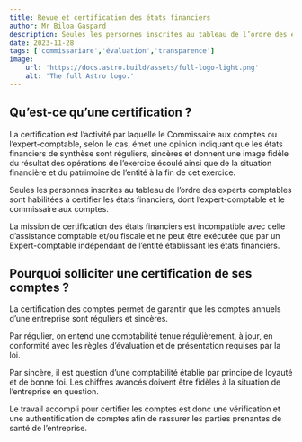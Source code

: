 ```yaml
---
title: Revue et certification des états financiers 
author: Mr Biloa Gaspard
description: Seules les personnes inscrites au tableau de l’ordre des experts comptables sont habilitées à certifier les états financiers.
date: 2023-11-28
tags: ['commissariare','évaluation','transparence']
image:
    url: 'https://docs.astro.build/assets/full-logo-light.png'
    alt: 'The full Astro logo.'
---
```



## Qu’est-ce qu’une certification ?

La certification est l’activité par laquelle le Commissaire aux comptes ou l’expert-comptable,
selon le cas, émet une opinion indiquant que les états financiers de synthèse sont réguliers,
sincères et donnent une image fidèle du résultat des opérations de l’exercice écoulé ainsi que
de la situation financière et du patrimoine de l’entité à la fin de cet exercice.

Seules les personnes inscrites au tableau de l’ordre des experts comptables sont habilitées à
certifier les états financiers, dont l’expert-comptable et le commissaire aux comptes.

La mission de certification des états financiers est incompatible avec celle d’assistance
comptable et/ou fiscale et ne peut être exécutée que par un Expert-comptable indépendant
de l’entité établissant les états financiers.

## Pourquoi solliciter une certification de ses comptes ?

La certification des comptes permet de garantir que les comptes annuels d’une entreprise
sont réguliers et sincères.

Par régulier, on entend une comptabilité tenue régulièrement, à jour, en conformité avec les
règles d’évaluation et de présentation requises par la loi.

Par sincère, il est question d’une comptabilité établie par principe de loyauté et de bonne foi.
Les chiffres avancés doivent être fidèles à la situation de l’entreprise en question.

Le travail accompli pour certifier les comptes est donc une vérification et une authentification
de comptes afin de rassurer les parties prenantes de santé de l’entreprise.

